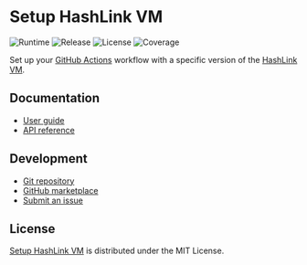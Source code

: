 # Setup HashLink VM
![Runtime](https://badgen.net/badge/node/%3E%3D16.0.0/green) ![Release](https://badgen.net/badge/action/v2.2.0/blue) ![License](https://badgen.net/badge/license/MIT/blue) ![Coverage](https://badgen.net/codecov/c/github/cedx/setup-hashlink)

Set up your [GitHub Actions](https://docs.github.com/en/actions) workflow with a specific version of the [HashLink VM](https://hashlink.haxe.org).

## Documentation
- [User guide](https://github.com/cedx/setup-hashlink/wiki)
- [API reference](https://cedx.github.io/setup-hashlink)

## Development
- [Git repository](https://github.com/cedx/setup-hashlink)
- [GitHub marketplace](https://github.com/marketplace/actions/setup-hashlink-vm)
- [Submit an issue](https://github.com/cedx/setup-hashlink/issues)

## License
[Setup HashLink VM](https://github.com/cedx/setup-hashlink) is distributed under the MIT License.

